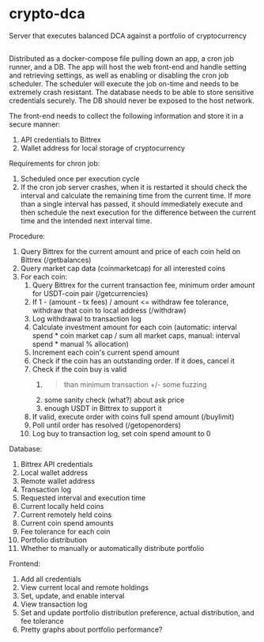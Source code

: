 # crypto-dca
Server that executes balanced DCA against a portfolio of cryptocurrency

##
Distributed as a docker-compose file pulling down an app, a cron job runner, and a DB. The app will host the web front-end and handle setting and retrieving settings, as well as enabling or disabling the cron job scheduler. The scheduler will execute the job on-time and needs to be extremely crash resistant. The database needs to be able to store sensitive credentials securely. The DB should never be exposed to the host network.

The front-end needs to collect the following information and store it in a secure manner:

1. API credentials to Bittrex
2. Wallet address for local storage of cryptocurrency

Requirements for chron job:
1. Scheduled once per execution cycle
2. If the cron job server crashes, when it is restarted it should check the interval and calculate the remaining time from the current time. If more than a single interval has passed, it should immediately execute and then schedule the next execution for the difference between the current time and the intended next interval time.

Procedure:
1. Query Bittrex for the current amount and price of each coin held on Bittrex (/getbalances)
3. Query market cap data (coinmarketcap) for all interested coins
2. For each coin:
    1. Query Bittrex for the current transaction fee, minimum order amount for USDT-coin pair (/getcurrencies)
    2. If 1 - (amount - tx fees) / amount <= withdraw fee tolerance, withdraw that coin to local address (/withdraw)
    3. Log withdrawal to transaction log
    4. Calculate investment amount for each coin (automatic: interval spend * coin market cap / sum all market caps, manual: interval spend * manual % allocation)
    5. Increment each coin's current spend amount
    6. Check if the coin has an outstanding order. If it does, cancel it
    7. Check if the coin buy is valid
        1. > than minimum transaction +/- some fuzzing
        2. some sanity check (what?) about ask price
        3. enough USDT in Bittrex to support it
    8. If valid, execute order with coins full spend amount (/buylimit)
    9. Poll until order has resolved (/getopenorders)
    10. Log buy to transaction log, set coin spend amount to 0

Database:
1. Bittrex API credentials
2. Local wallet address
3. Remote wallet address
5. Transaction log
6. Requested interval and execution time
7. Current locally held coins
8. Current remotely held coins
9. Current coin spend amounts
10. Fee tolerance for each coin
11. Portfolio distribution
12. Whether to manually or automatically distribute portfolio

Frontend:
1. Add all credentials
2. View current local and remote holdings
3. Set, update, and enable interval
4. View transaction log
5. Set and update portfolio distribution preference, actual distribution, and fee tolerance
6. Pretty graphs about portfolio performance?